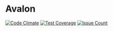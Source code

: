 # Avalon

[![Code Climate](https://codeclimate.com/github/gembaf/avalon/badges/gpa.svg)](https://codeclimate.com/github/gembaf/avalon)
[![Test Coverage](https://codeclimate.com/github/gembaf/avalon/badges/coverage.svg)](https://codeclimate.com/github/gembaf/avalon/coverage)
[![Issue Count](https://codeclimate.com/github/gembaf/avalon/badges/issue_count.svg)](https://codeclimate.com/github/gembaf/avalon)
